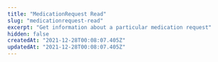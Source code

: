 ```yaml
---
title: "MedicationRequest Read"
slug: "medicationrequest-read"
excerpt: "Get information about a particular medication request"
hidden: false
createdAt: "2021-12-28T00:08:07.405Z"
updatedAt: "2021-12-28T00:08:07.405Z"
---
```

